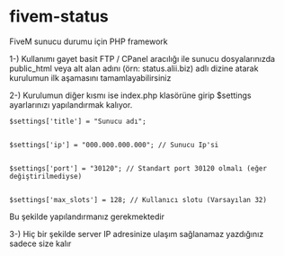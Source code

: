 # fivem-status
FiveM sunucu durumu için PHP framework



1-) Kullanımı gayet basit FTP / CPanel aracılığı ile sunucu dosyalarınızda public_html veya alt alan adını (örn: status.alii.biz) adlı dizine atarak kurulumun ilk aşamasını tamamlayabilirsiniz



2-) Kurulumun diğer kısmı ise index.php klasörüne girip $settings ayarlarınızı yapılandırmak kalıyor.
   
    $settings['title'] = "Sunucu adı";
    
    
    $settings['ip'] = "000.000.000.000"; // Sunucu Ip'si
    
    
    $settings['port'] = "30120"; // Standart port 30120 olmalı (eğer değiştirilmediyse)
    
    
    $settings['max_slots'] = 128; // Kullanıcı slotu (Varsayılan 32)
  
   Bu şekilde yapılandırmanız gerekmektedir 
   
   
   
   
3-) Hiç bir şekilde server IP adresinize ulaşım sağlanamaz yazdığınız sadece size kalır   
